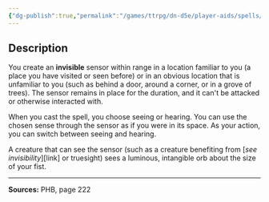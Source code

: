 ```yaml
---
{"dg-publish":true,"permalink":"/games/ttrpg/dn-d5e/player-aids/spells/level-3/clairvoyance/","tags":["ttrpg/dnd/5e","verbal","somatic","material","concentration","spell"],"noteIcon":""}
---
```



## Description
You create an **invisible** sensor within range in a location familiar to you (a place you have visited or seen before) or in an obvious location that is unfamiliar to you (such as behind a door, around a corner, or in a grove of trees).
The sensor remains in place for the duration, and it can't be attacked or otherwise interacted with.

When you cast the spell, you choose seeing or hearing.
You can use the chosen sense through the sensor as if you were in its space.
As your action, you can switch between seeing and hearing.

A creature that can see the sensor (such as a creature benefiting from [*see invisibility*][link] or truesight) sees a luminous, intangible orb about the size of your fist.

---

**Sources:** PHB, page 222
